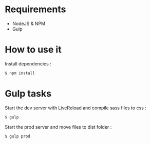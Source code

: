 # Requirements
* NodeJS & NPM
* Gulp

# How to use it

Install dependencies :
```sh
$ npm install
```

# Gulp tasks

Start the dev server with LiveReload and compile sass files to css :
```sh
$ gulp
```

Start the prod server and move files to dist folder :
```sh
$ gulp prod
```